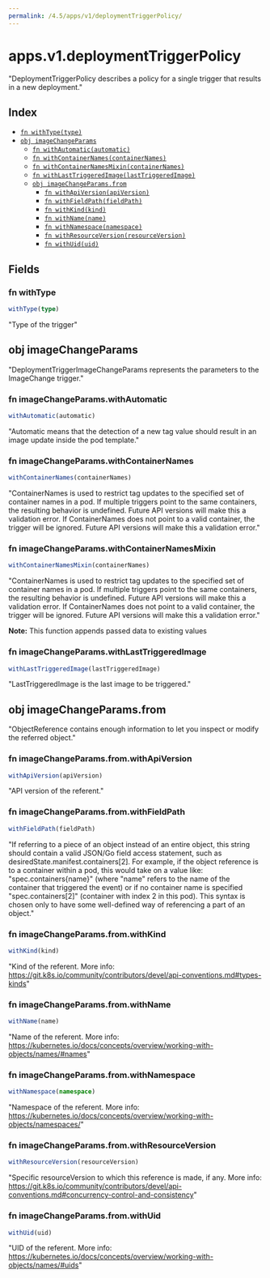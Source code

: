 ```yaml
---
permalink: /4.5/apps/v1/deploymentTriggerPolicy/
---
```


# apps.v1.deploymentTriggerPolicy

"DeploymentTriggerPolicy describes a policy for a single trigger that results in a new deployment."

## Index

* [`fn withType(type)`](#fn-withtype)
* [`obj imageChangeParams`](#obj-imagechangeparams)
  * [`fn withAutomatic(automatic)`](#fn-imagechangeparamswithautomatic)
  * [`fn withContainerNames(containerNames)`](#fn-imagechangeparamswithcontainernames)
  * [`fn withContainerNamesMixin(containerNames)`](#fn-imagechangeparamswithcontainernamesmixin)
  * [`fn withLastTriggeredImage(lastTriggeredImage)`](#fn-imagechangeparamswithlasttriggeredimage)
  * [`obj imageChangeParams.from`](#obj-imagechangeparamsfrom)
    * [`fn withApiVersion(apiVersion)`](#fn-imagechangeparamsfromwithapiversion)
    * [`fn withFieldPath(fieldPath)`](#fn-imagechangeparamsfromwithfieldpath)
    * [`fn withKind(kind)`](#fn-imagechangeparamsfromwithkind)
    * [`fn withName(name)`](#fn-imagechangeparamsfromwithname)
    * [`fn withNamespace(namespace)`](#fn-imagechangeparamsfromwithnamespace)
    * [`fn withResourceVersion(resourceVersion)`](#fn-imagechangeparamsfromwithresourceversion)
    * [`fn withUid(uid)`](#fn-imagechangeparamsfromwithuid)

## Fields

### fn withType

```ts
withType(type)
```

"Type of the trigger"

## obj imageChangeParams

"DeploymentTriggerImageChangeParams represents the parameters to the ImageChange trigger."

### fn imageChangeParams.withAutomatic

```ts
withAutomatic(automatic)
```

"Automatic means that the detection of a new tag value should result in an image update inside the pod template."

### fn imageChangeParams.withContainerNames

```ts
withContainerNames(containerNames)
```

"ContainerNames is used to restrict tag updates to the specified set of container names in a pod. If multiple triggers point to the same containers, the resulting behavior is undefined. Future API versions will make this a validation error. If ContainerNames does not point to a valid container, the trigger will be ignored. Future API versions will make this a validation error."

### fn imageChangeParams.withContainerNamesMixin

```ts
withContainerNamesMixin(containerNames)
```

"ContainerNames is used to restrict tag updates to the specified set of container names in a pod. If multiple triggers point to the same containers, the resulting behavior is undefined. Future API versions will make this a validation error. If ContainerNames does not point to a valid container, the trigger will be ignored. Future API versions will make this a validation error."

**Note:** This function appends passed data to existing values

### fn imageChangeParams.withLastTriggeredImage

```ts
withLastTriggeredImage(lastTriggeredImage)
```

"LastTriggeredImage is the last image to be triggered."

## obj imageChangeParams.from

"ObjectReference contains enough information to let you inspect or modify the referred object."

### fn imageChangeParams.from.withApiVersion

```ts
withApiVersion(apiVersion)
```

"API version of the referent."

### fn imageChangeParams.from.withFieldPath

```ts
withFieldPath(fieldPath)
```

"If referring to a piece of an object instead of an entire object, this string should contain a valid JSON/Go field access statement, such as desiredState.manifest.containers[2]. For example, if the object reference is to a container within a pod, this would take on a value like: \"spec.containers{name}\" (where \"name\" refers to the name of the container that triggered the event) or if no container name is specified \"spec.containers[2]\" (container with index 2 in this pod). This syntax is chosen only to have some well-defined way of referencing a part of an object."

### fn imageChangeParams.from.withKind

```ts
withKind(kind)
```

"Kind of the referent. More info: https://git.k8s.io/community/contributors/devel/api-conventions.md#types-kinds"

### fn imageChangeParams.from.withName

```ts
withName(name)
```

"Name of the referent. More info: https://kubernetes.io/docs/concepts/overview/working-with-objects/names/#names"

### fn imageChangeParams.from.withNamespace

```ts
withNamespace(namespace)
```

"Namespace of the referent. More info: https://kubernetes.io/docs/concepts/overview/working-with-objects/namespaces/"

### fn imageChangeParams.from.withResourceVersion

```ts
withResourceVersion(resourceVersion)
```

"Specific resourceVersion to which this reference is made, if any. More info: https://git.k8s.io/community/contributors/devel/api-conventions.md#concurrency-control-and-consistency"

### fn imageChangeParams.from.withUid

```ts
withUid(uid)
```

"UID of the referent. More info: https://kubernetes.io/docs/concepts/overview/working-with-objects/names/#uids"